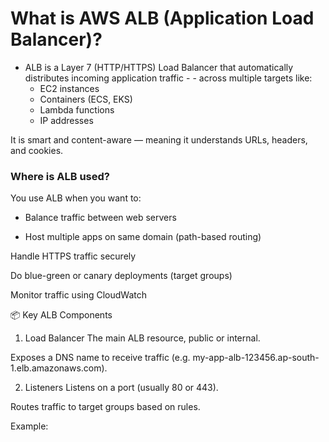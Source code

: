 # What is AWS ALB (Application Load Balancer)?
* ALB is a Layer 7 (HTTP/HTTPS) Load Balancer that automatically distributes incoming application traffic - - across multiple targets like:
    - EC2 instances
    - Containers (ECS, EKS)
    - Lambda functions
    - IP addresses

It is smart and content-aware — meaning it understands URLs, headers, and cookies.

### Where is ALB used?
You use ALB when you want to:

- Balance traffic between web servers

- Host multiple apps on same domain (path-based routing)

Handle HTTPS traffic securely

Do blue-green or canary deployments (target groups)

Monitor traffic using CloudWatch

📦 Key ALB Components
1. Load Balancer
The main ALB resource, public or internal.

Exposes a DNS name to receive traffic (e.g. my-app-alb-123456.ap-south-1.elb.amazonaws.com).

2. Listeners
Listens on a port (usually 80 or 443).

Routes traffic to target groups based on rules.

Example: